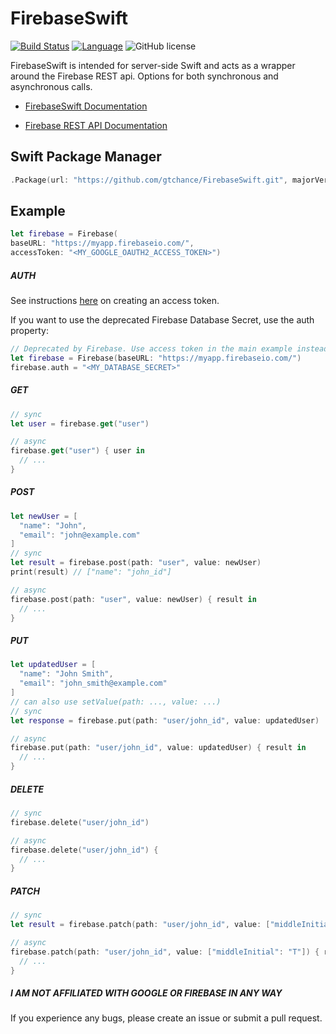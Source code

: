 # FirebaseSwift
[![Build Status](https://api.travis-ci.org/gtchance/FirebaseSwift.svg?branch=master)](https://travis-ci.org/gtchance/FirebaseSwift) [![Language](https://img.shields.io/badge/language-Swift%203.1-orange.svg)](https://swift.org) ![GitHub license](https://img.shields.io/badge/license-MIT-blue.svg)

FirebaseSwift is intended for server-side Swift and acts as a wrapper around the Firebase REST api. Options for both synchronous and asynchronous calls.


* [FirebaseSwift Documentation](https://gtchance.github.io/FirebaseSwift/Classes/Firebase.html)

* [Firebase REST API Documentation](https://firebase.google.com/docs/reference/rest/database/)

## Swift Package Manager
```swift
.Package(url: "https://github.com/gtchance/FirebaseSwift.git", majorVersion: 1, minor: 6)
```


## Example
```swift
let firebase = Firebase(
baseURL: "https://myapp.firebaseio.com/",
accessToken: "<MY_GOOGLE_OAUTH2_ACCESS_TOKEN>")
```

##### AUTH
See instructions [here](https://firebase.google.com/docs/database/rest/auth) on creating an access token.

If you want to use the deprecated Firebase Database Secret, use the auth property: 

```swift
// Deprecated by Firebase. Use access token in the main example instead.
let firebase = Firebase(baseURL: "https://myapp.firebaseio.com/")
firebase.auth = "<MY_DATABASE_SECRET>"

```


##### GET
```swift
// sync
let user = firebase.get("user")

// async
firebase.get("user") { user in
  // ...
}
```

##### POST
```swift
let newUser = [
  "name": "John",
  "email": "john@example.com"
]
// sync
let result = firebase.post(path: "user", value: newUser)
print(result) // ["name": "john_id"]

// async
firebase.post(path: "user", value: newUser) { result in
  // ...
}
```

##### PUT
```swift
let updatedUser = [
  "name": "John Smith",
  "email": "john_smith@example.com"
]
// can also use setValue(path: ..., value: ...)
// sync
let response = firebase.put(path: "user/john_id", value: updatedUser)

// async
firebase.put(path: "user/john_id", value: updatedUser) { result in
  // ...
}
```

##### DELETE
```swift
// sync
firebase.delete("user/john_id")

// async
firebase.delete("user/john_id") {
  // ...
}
```

##### PATCH
```swift
// sync
let result = firebase.patch(path: "user/john_id", value: ["middleInitial": "T"])

// async
firebase.patch(path: "user/john_id", value: ["middleInitial": "T"]) { result in
  // ...
}
```


##### I AM  NOT AFFILIATED WITH GOOGLE OR FIREBASE IN ANY WAY


If you experience any bugs, please create an issue or submit a pull request.
